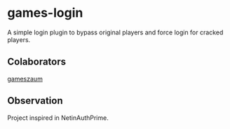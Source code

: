 # games-login

A simple login plugin to bypass original players and force login for cracked players.

## Colaborators

[gameszaum](http://github.com/gameszaum)

## Observation

Project inspired in NetinAuthPrime.
